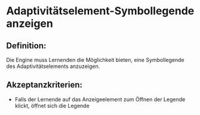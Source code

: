 # Adaptivitätselement-Symbollegende anzeigen


## Definition:

Die Engine muss Lernenden die Möglichkeit bieten, eine Symbollegende des Adaptivitätselements anzuzeigen.

## Akzeptanzkriterien:

- Falls der Lernende auf das Anzeigeelement zum Öffnen der Legende klickt, öffnet sich die Legende